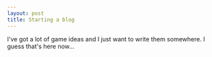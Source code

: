 ```yaml
---
layout: post
title: Starting a blog
---
```


I've got a lot of game ideas and I just want to write them somewhere. I guess that's here now...
